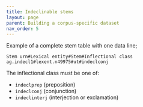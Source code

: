 ```yaml
---
title: Indeclinable stems
layout: page
parent: Building a corpus-specific dataset
nav_order: 5
---
```


Example of a complete stem table with one data line;



    Stem urn#Lexical entity#Stem#Inflectional class
    ag.indecl1#lexent.n49975#ut#indeclconj


The inflectional class must be one of:

-   `indeclprep` (preposition)
-   `indeclconj` (conjunction)
-   `indeclinterj`  (interjection or exclamation)
